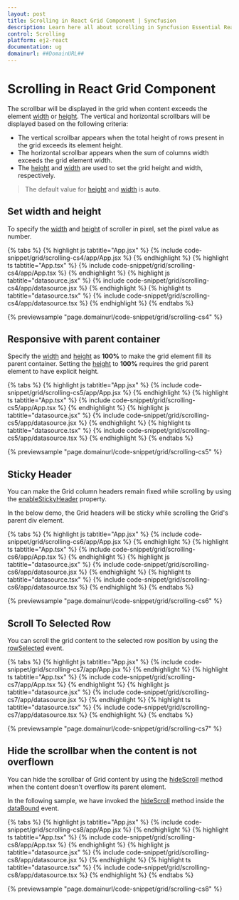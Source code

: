 ```yaml
---
layout: post
title: Scrolling in React Grid Component | Syncfusion
description: Learn here all about scrolling in Syncfusion Essential React Grid component, its elements and more.
control: Scrolling 
platform: ej2-react
documentation: ug
domainurl: ##DomainURL##
---
```


# Scrolling in React Grid Component

 The scrollbar will be displayed in the grid when content exceeds the element [width](https://ej2.syncfusion.com/react/documentation/api/grid/#width) or [height](https://ej2.syncfusion.com/react/documentation/api/grid/#height).
 The vertical and horizontal scrollbars will be displayed based on the following criteria:

* The vertical scrollbar appears when the total height of rows present in the grid exceeds its element height.
* The horizontal scrollbar appears when the sum of columns width exceeds the grid element width.
* The [height](https://ej2.syncfusion.com/react/documentation/api/grid/#height) and [width](https://ej2.syncfusion.com/react/documentation/api/grid/#width) are used to set the grid height and width, respectively.

> The default value for [height](https://ej2.syncfusion.com/react/documentation/api/grid/#height) and [width](https://ej2.syncfusion.com/react/documentation/api/grid/#width) is **auto**.

## Set width and height

To specify the [width](https://ej2.syncfusion.com/react/documentation/api/grid/#width) and [height](https://ej2.syncfusion.com/react/documentation/api/grid/#height) of scroller in pixel, set the pixel value as number.

{% tabs %}
{% highlight js tabtitle="App.jsx" %}
{% include code-snippet/grid/scrolling-cs4/app/App.jsx %}
{% endhighlight %}
{% highlight ts tabtitle="App.tsx" %}
{% include code-snippet/grid/scrolling-cs4/app/App.tsx %}
{% endhighlight %}
{% highlight js tabtitle="datasource.jsx" %}
{% include code-snippet/grid/scrolling-cs4/app/datasource.jsx %}
{% endhighlight %}
{% highlight ts tabtitle="datasource.tsx" %}
{% include code-snippet/grid/scrolling-cs4/app/datasource.tsx %}
{% endhighlight %}
{% endtabs %}

 {% previewsample "page.domainurl/code-snippet/grid/scrolling-cs4" %}

## Responsive with parent container

Specify the [width](https://ej2.syncfusion.com/react/documentation/api/grid/#width) and [height](https://ej2.syncfusion.com/react/documentation/api/grid/#height) as **100%** to make the grid element fill its parent container.
Setting the [height](https://ej2.syncfusion.com/react/documentation/api/grid/#height) to **100%** requires the grid parent element to have explicit height.

{% tabs %}
{% highlight js tabtitle="App.jsx" %}
{% include code-snippet/grid/scrolling-cs5/app/App.jsx %}
{% endhighlight %}
{% highlight ts tabtitle="App.tsx" %}
{% include code-snippet/grid/scrolling-cs5/app/App.tsx %}
{% endhighlight %}
{% highlight js tabtitle="datasource.jsx" %}
{% include code-snippet/grid/scrolling-cs5/app/datasource.jsx %}
{% endhighlight %}
{% highlight ts tabtitle="datasource.tsx" %}
{% include code-snippet/grid/scrolling-cs5/app/datasource.tsx %}
{% endhighlight %}
{% endtabs %}

 {% previewsample "page.domainurl/code-snippet/grid/scrolling-cs5" %}

## Sticky Header

You can make the Grid column headers remain fixed while scrolling by using the [enableStickyHeader](https://ej2.syncfusion.com/react/documentation/api/grid/#enablestickyheader) property.

In the below demo, the Grid headers will be sticky while scrolling the Grid's parent div element.

{% tabs %}
{% highlight js tabtitle="App.jsx" %}
{% include code-snippet/grid/scrolling-cs6/app/App.jsx %}
{% endhighlight %}
{% highlight ts tabtitle="App.tsx" %}
{% include code-snippet/grid/scrolling-cs6/app/App.tsx %}
{% endhighlight %}
{% highlight js tabtitle="datasource.jsx" %}
{% include code-snippet/grid/scrolling-cs6/app/datasource.jsx %}
{% endhighlight %}
{% highlight ts tabtitle="datasource.tsx" %}
{% include code-snippet/grid/scrolling-cs6/app/datasource.tsx %}
{% endhighlight %}
{% endtabs %}

 {% previewsample "page.domainurl/code-snippet/grid/scrolling-cs6" %}

## Scroll To Selected Row

You can scroll the grid content to the selected row position by using the [rowSelected](https://ej2.syncfusion.com/react/documentation/api/grid/#rowselected) event.

{% tabs %}
{% highlight js tabtitle="App.jsx" %}
{% include code-snippet/grid/scrolling-cs7/app/App.jsx %}
{% endhighlight %}
{% highlight ts tabtitle="App.tsx" %}
{% include code-snippet/grid/scrolling-cs7/app/App.tsx %}
{% endhighlight %}
{% highlight js tabtitle="datasource.jsx" %}
{% include code-snippet/grid/scrolling-cs7/app/datasource.jsx %}
{% endhighlight %}
{% highlight ts tabtitle="datasource.tsx" %}
{% include code-snippet/grid/scrolling-cs7/app/datasource.tsx %}
{% endhighlight %}
{% endtabs %}

 {% previewsample "page.domainurl/code-snippet/grid/scrolling-cs7" %}

## Hide the scrollbar when the content is not overflown

You can hide the scrollbar of Grid content by using the [hideScroll](https://ej2.syncfusion.com/react/documentation/api/grid/#hidescroll) method when the content doesn't overflow its parent element.

In the following sample, we have invoked the [hideScroll](https://ej2.syncfusion.com/react/documentation/api/grid/#hidescroll) method inside the [dataBound](https://ej2.syncfusion.com/react/documentation/api/grid/#databound) event.

{% tabs %}
{% highlight js tabtitle="App.jsx" %}
{% include code-snippet/grid/scrolling-cs8/app/App.jsx %}
{% endhighlight %}
{% highlight ts tabtitle="App.tsx" %}
{% include code-snippet/grid/scrolling-cs8/app/App.tsx %}
{% endhighlight %}
{% highlight js tabtitle="datasource.jsx" %}
{% include code-snippet/grid/scrolling-cs8/app/datasource.jsx %}
{% endhighlight %}
{% highlight ts tabtitle="datasource.tsx" %}
{% include code-snippet/grid/scrolling-cs8/app/datasource.tsx %}
{% endhighlight %}
{% endtabs %}

 {% previewsample "page.domainurl/code-snippet/grid/scrolling-cs8" %}